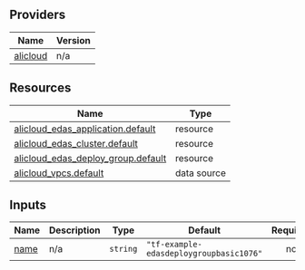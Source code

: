 <!-- BEGIN_TF_DOCS -->
## Providers

| Name | Version |
|------|---------|
| <a name="provider_alicloud"></a> [alicloud](#provider\_alicloud) | n/a |

## Resources

| Name | Type |
|------|------|
| [alicloud_edas_application.default](https://registry.terraform.io/providers/hashicorp/alicloud/latest/docs/resources/edas_application) | resource |
| [alicloud_edas_cluster.default](https://registry.terraform.io/providers/hashicorp/alicloud/latest/docs/resources/edas_cluster) | resource |
| [alicloud_edas_deploy_group.default](https://registry.terraform.io/providers/hashicorp/alicloud/latest/docs/resources/edas_deploy_group) | resource |
| [alicloud_vpcs.default](https://registry.terraform.io/providers/hashicorp/alicloud/latest/docs/data-sources/vpcs) | data source |

## Inputs

| Name | Description | Type | Default | Required |
|------|-------------|------|---------|:--------:|
| <a name="input_name"></a> [name](#input\_name) | n/a | `string` | `"tf-example-edasdeploygroupbasic1076"` | no |
<!-- END_TF_DOCS -->    